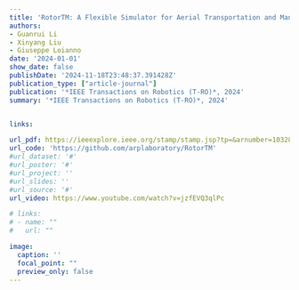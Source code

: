 ```yaml
---
title: 'RotorTM: A Flexible Simulator for Aerial Transportation and Manipulation'
authors:
- Guanrui Li
- Xinyang Liu
- Giuseppe Loianno
date: '2024-01-01'
show_date: false
publishDate: '2024-11-18T23:48:37.391428Z'
publication_type: ["article-journal"]
publication: '*IEEE Transactions on Robotics (T-RO)*, 2024'
summary: '*IEEE Transactions on Robotics (T-RO)*, 2024'


links:

url_pdf: https://ieeexplore.ieee.org/stamp/stamp.jsp?tp=&arnumber=10328685
url_code: 'https://github.com/arplaboratory/RotorTM'
#url_dataset: '#'
#url_poster: '#'
#url_project: ''
#url_slides: ''
#url_source: '#'
url_video: https://www.youtube.com/watch?v=jzfEVQ3qlPc 

# links:
# - name: ""
#   url: ""

image:
  caption: ''
  focal_point: ""
  preview_only: false
---
```


